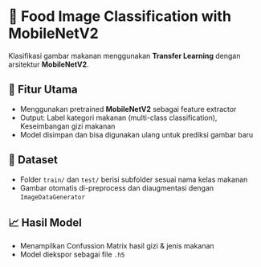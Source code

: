 # 🍔 Food Image Classification with MobileNetV2

Klasifikasi gambar makanan menggunakan **Transfer Learning** dengan arsitektur **MobileNetV2**.

## 🚀 Fitur Utama
- Menggunakan pretrained **MobileNetV2** sebagai feature extractor
- Output: Label kategori makanan (multi-class classification), Keseimbangan gizi makanan
- Model disimpan dan bisa digunakan ulang untuk prediksi gambar baru

## 🧪 Dataset
- Folder `train/` dan `test/` berisi subfolder sesuai nama kelas makanan
- Gambar otomatis di-preprocess dan diaugmentasi dengan `ImageDataGenerator`

## 📈 Hasil Model
- Menampilkan Confussion Matrix hasil gizi & jenis makanan
- Model diekspor sebagai file `.h5`
